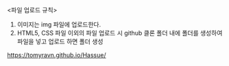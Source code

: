 <파일 업로드 규칙>

1. 이미지는 img 파일에 업로드한다.
2. HTML5, CSS 파일 이외의 파일 업로드 시 github 클론 폴더 내에 폴더를 생성하여 파일을 넣고 업로드 하면 폴더 생성

https://tomyravn.github.io/Hassue/
